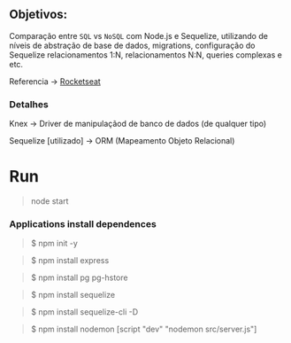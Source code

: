 ## Objetivos:

Comparação entre `SQL` vs `NoSQL` com Node.js e Sequelize, utilizando de níveis de abstração de base de dados, migrations, configuração do Sequelize relacionamentos 1:N, relacionamentos N:N, queries complexas e etc.

Referencia -> [Rocketseat](https://youtu.be/Fbu7z5dXcRs)

### Detalhes

Knex -> Driver de manipulaçãod de banco de dados (de qualquer tipo)

Sequelize [utilizado] -> ORM (Mapeamento Objeto Relacional)

# Run

> node start

### Applications install dependences

> \$ npm init -y

> \$ npm install express

> \$ npm install pg pg-hstore

> \$ npm install sequelize

> \$ npm install sequelize-cli -D

> \$ npm install nodemon [script "dev" "nodemon src/server.js"]
